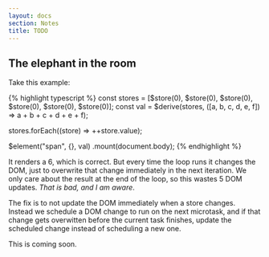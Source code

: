 ```yaml
---
layout: docs
section: Notes
title: TODO
---
```

## The elephant in the room
Take this example:

{% highlight typescript %}
const stores = [$store(0), $store(0), $store(0), $store(0), $store(0), $store(0)];
const val = $derive(stores, ([a, b, c, d, e, f]) => a + b + c + d + e + f);

stores.forEach((store) => ++store.value);

$element("span", {}, val)
.mount(document.body);
{% endhighlight %}

It renders a 6, which is correct. But every time the loop runs it changes the DOM, just to overwrite that change immediately in the next iteration. We only care about the result at the end of the loop, so this wastes 5 DOM updates. *That is bad, and I am aware*.

The fix is to not update the DOM immediately when a store changes. Instead we schedule a DOM change to run on the next microtask, and if that change gets overwitten before the current task finishes, update the scheduled change instead of scheduling a new one.

This is coming soon.
